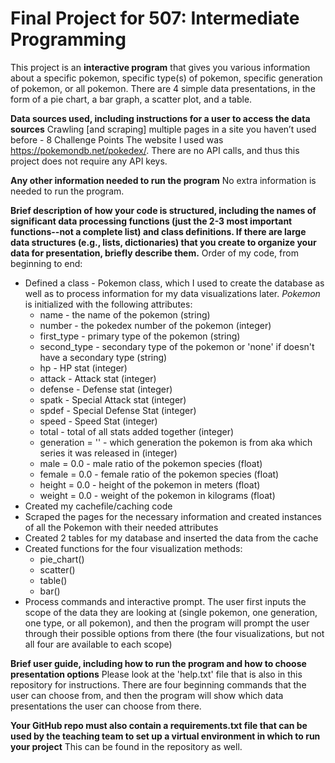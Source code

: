 # Final Project for 507: Intermediate Programming

This project is an **interactive program** that gives you various information about a specific pokemon, specific type(s) of pokemon, specific generation of pokemon, or all pokemon. There are 4 simple data presentations, in the form of a pie chart, a bar graph, a scatter plot, and a table.

**Data sources used, including instructions for a user to access the data sources**
Crawling [and scraping] multiple pages in a site you haven’t used before - 8 Challenge Points
The website I used was https://pokemondb.net/pokedex/.
There are no API calls, and thus this project does not require any API keys.

**Any other information needed to run the program**
No extra information is needed to run the program. 

**Brief description of how your code is structured, including the names of significant data processing functions (just the 2-3 most important functions--not a complete list) and class definitions. If there are large data structures (e.g., lists, dictionaries) that you create to organize your data for presentation, briefly describe them.**
Order of my code, from beginning to end:
* Defined a class - Pokemon class, which I used to create the database as well as to process information for my data visualizations later. _Pokemon_ is initialized with the following attributes: 
    * name - the name of the pokemon (string)
    * number - the pokedex number of the pokemon (integer)
    * first_type - primary type of the pokemon (string)
    * second_type - secondary type of the pokemon or 'none' if doesn't have a secondary type (string)
    * hp - HP stat (integer)
    * attack - Attack stat (integer)
    * defense - Defense stat (integer)
    * spatk - Special Attack stat (integer)
    * spdef - Special Defense Stat (integer)
    * speed - Speed Stat (integer)
    * total - total of all stats added together (integer)
    * generation = '' - which generation the pokemon is from aka which series it was released in (integer)
    * male = 0.0 - male ratio of the pokemon species (float)
    * female = 0.0 - female ratio of the pokemon species (float)
    * height = 0.0 - height of the pokemon in meters (float)
    * weight = 0.0 - weight of the pokemon in kilograms (float)
* Created my cachefile/caching code
* Scraped the pages for the necessary information and created instances of all the Pokemon with their needed attributes
* Created 2 tables for my database and inserted the data from the cache
* Created functions for the four visualization methods:
    * pie_chart()
    * scatter()
    * table()
    * bar()
* Process commands and interactive prompt. The user first inputs the scope of the data they are looking at (single pokemon, one generation, one type, or all pokemon), and then the program will prompt the user through their possible options from there (the four visualizations, but not all four are available to each scope)

**Brief user guide, including how to run the program and how to choose presentation options**
Please look at the 'help.txt' file that is also in this repository for instructions. There are four beginning commands that the user can choose from, and then the program will show which data presentations the user can choose from there.

**Your GitHub repo must also contain a requirements.txt file that can be used by the teaching team to set up a virtual environment in which to run your project**
This can be found in the repository as well.
